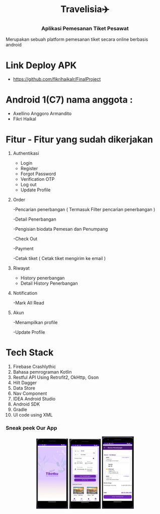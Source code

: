 <h1 align="center"><strong>Travelisia✈️</strong></h1>
<h3 align="center"><strong>Aplikasi Pemesanan Tiket Pesawat</strong></h3>

Merupakan sebuah platform pemesanan tiket secara online berbasis android

# Link Deploy APK
- https://github.com/fikrihaikalr/FinalProject

# Android 1(C7) nama anggota :
- Axellino Anggoro Armandito
- Fikri Haikal
  
# Fitur - Fitur yang sudah dikerjakan 
1. Authentikasi
   - Login
   - Register
   - Forgot Password
   - Verification OTP
   - Log out
   - Update Profile
2. Order

   -Pencarian penerbangan ( Termasuk Filter pencarian penerbangan )
   
   -Detail Penerbangan

   -Pengisian biodata Pemesan dan Penumpang

   -Check Out

   -Payment

   -Cetak tiket ( Cetak tiket mengirim ke email )
   
4. Riwayat
   - History penerbangan
   - Detail History Penerbangan
     
5. Notification

   -Mark All Read

7. Akun

   -Menampilkan profile

   -Update Profile

# Tech Stack

1. Firebase Crashlythic
2. Bahasa pemrograman Kotlin
3. Restful API Using Retrofit2, OkHttp, Gson
4. Hilt Dagger
5. Data Store
6. Nav Component
7. IDEA Android Studio
8. Android SDK
9. Gradle
10. UI code using XML


### Sneak peek Our App 
<div align="center">
<img src="image_1.jpeg" width="20%">
  <img src="image_3.jpeg" width="20%">
<img src="image_2.jpeg" width="20%">

</div>
  
